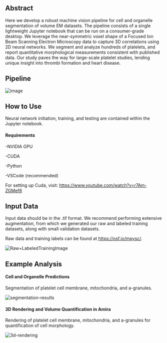 ## Abstract ##
Here we develop a robust machine vision pipeline for cell and organelle segmentation of volume EM datasets. The pipeline consists of a single lightweight Jupyter notebook that can be run on a consumer-grade desktop. We leverage the near-symmetric voxel shape of a Focused Ion Beam Scanning Electron Microscopy data to capture 3D correlations using 2D neural networks. We segment and analyze hundreds of platelets, and report quantitative morphological measurements consistent with published data. Our study paves the way for large-scale platelet studies, lending unique insight into thrombi formation and heart disease.

## Pipeline ##
![image](https://github.com/user-attachments/assets/a80caee9-71d3-43f1-bea1-c2cc7808269b)

## How to Use ##
Neural network initiation, training, and testing are contained within the Jupyter notebook.

#### Requirements ####
-NVIDIA GPU

-CUDA

-Python

-VSCode (recommended)

For setting up Cuda, visit:
https://www.youtube.com/watch?v=r7Am-ZGMef8

## Input Data ##
Input data should be in the .tif format. We recommend performing extensive augmentation, from which we generated our raw and labeled training datasets, along with small validation datasets. 

Raw data and training labels can be found at https://osf.io/mpysc/.

![Raw+LabeledTrainingImage](https://github.com/user-attachments/assets/094c190e-a195-435c-8ea7-6d02d96a2f80)

## Example Analysis ##
#### Cell and Organelle Predictions ####
Segmentation of platelet cell membrane, mitochondria, and a-granules. 

![segmentation-results](https://github.com/user-attachments/assets/c1a3b009-ecb3-4dfe-be07-de4fa6e42ded)

#### 3D Rendering and Volume Quantification in Amira ####
Rendering of platelet cell membrane, mitochondria, and a-granules for quantification of cell morphology.

![3d-rendering](https://github.com/user-attachments/assets/63681faa-24ca-4129-9349-ac2c618e099e)
